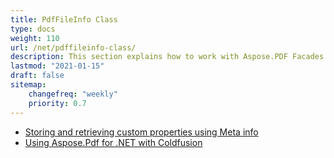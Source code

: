 ```yaml
---
title: PdfFileInfo Class
type: docs
weight: 110
url: /net/pdffileinfo-class/
description: This section explains how to work with Aspose.PDF Facades using PdfFileInfo Class.
lastmod: "2021-01-15"
draft: false
sitemap:
    changefreq: "weekly"
    priority: 0.7
---
```


- [Storing and retrieving custom properties using Meta info](/pdf/net/storing-and-retrieving-custom-properties-using-meta-info/)
- [Using Aspose.Pdf for .NET with Coldfusion](/pdf/net/using-aspose-pdf-for-net-with-coldfusion/)

